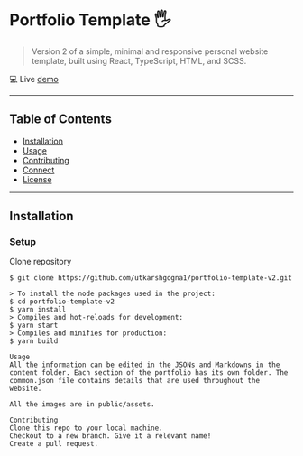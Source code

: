 # Portfolio Template 🖐
> Version 2 of a simple, minimal and responsive personal website template, built using React, TypeScript, HTML, and SCSS.

💻  Live [demo](https://portfolio-template-v2-three.vercel.app/)

---

## Table of Contents

- [Installation](#installation)
- [Usage](#usage)
- [Contributing](#contributing)
- [Connect](#connect)
- [License](#license)

---

## Installation

### Setup 

Clone repository

```shell
$ git clone https://github.com/utkarshgogna1/portfolio-template-v2.git

> To install the node packages used in the project:
$ cd portfolio-template-v2
$ yarn install
> Compiles and hot-reloads for development:
$ yarn start
> Compiles and minifies for production:
$ yarn build

Usage
All the information can be edited in the JSONs and Markdowns in the content folder. Each section of the portfolio has its own folder. The common.json file contains details that are used throughout the website.

All the images are in public/assets.

Contributing
Clone this repo to your local machine.
Checkout to a new branch. Give it a relevant name!
Create a pull request.






